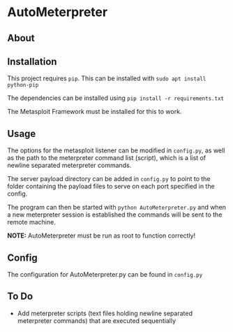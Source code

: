 # AutoMeterpreter

## About

## Installation
This project requires `pip`. This can be installed with
`sudo apt install python-pip`

The dependencies can be installed using
`pip install -r requirements.txt`

The Metasploit Framework must be installed for this to work.

## Usage
The options for the metasploit listener can be modified in `config.py`, as well as the path to the meterpreter command list (script), which is a list of newline separated meterpreter commands.

The server payload directory can be added in `config.py` to point to the folder containing the payload files to serve on each port specified in the config.

The program can then be started with `python AutoMeterpreter.py` and when a new meterpreter session is established the commands will be sent to the remote machine.

**NOTE:** AutoMeterpreter must be run as root to function correctly!

## Config
The configuration for AutoMeterpreter.py can be found in `config.py`

## To Do
* Add meterpreter scripts (text files holding newline separated meterpreter commands) that are executed sequentially 